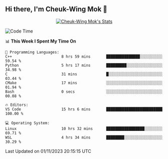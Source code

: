 ## Hi there, I'm Cheuk-Wing Mok 👋

<!--
**mozro0327/mozro0327** is a ✨ _special_ ✨ repository because its `README.md` (this file) appears on your GitHub profile.

Here are some ideas to get you started:

- 🔭 I’m currently working on ...
- 🌱 I’m currently learning ...
- 👯 I’m looking to collaborate on ...
- 🤔 I’m looking for help with ...
- 💬 Ask me about ...
- 📫 How to reach me: ...
- 😄 Pronouns: ...
- ⚡ Fun fact: ...
-->

<p align="center">
  <a href="https://github.com/mozro0327" class="rich-diff-level-one">
    <img src="https://github-readme-stats.vercel.app/api?username=mozro0327&title_color=333&text_color=777" alt="Cheuk-Wing Mok's Stats" >
    <!-- &hide=issues
    <img src="https://github-readme-stats.vercel.app/api?username=mozro0327&hide=issues&title_color=333&text_color=777" alt="Cheuk-Wing Mok's Stats" >
    -->
  </a>
</p>

<!--START_SECTION:waka-->
![Code Time](http://img.shields.io/badge/Code%20Time-2%2C090%20hrs%2034%20mins-blue)

📊 **This Week I Spent My Time On** 

```text
💬 Programming Languages: 
C++                      8 hrs 59 mins       ███████████████░░░░░░░░░░   59.54 % 
Python                   5 hrs 17 mins       █████████░░░░░░░░░░░░░░░░   34.98 % 
C                        31 mins             █░░░░░░░░░░░░░░░░░░░░░░░░   03.44 % 
CMake                    17 mins             ░░░░░░░░░░░░░░░░░░░░░░░░░   01.94 % 
Bash                     0 secs              ░░░░░░░░░░░░░░░░░░░░░░░░░   00.08 % 

🔥 Editors: 
VS Code                  15 hrs 6 mins       █████████████████████████   100.00 % 

💻 Operating System: 
Linux                    10 hrs 32 mins      █████████████████░░░░░░░░   69.71 % 
WSL                      4 hrs 34 mins       ████████░░░░░░░░░░░░░░░░░   30.29 % 
```


 Last Updated on 01/11/2023 20:15:15 UTC
<!--END_SECTION:waka-->
